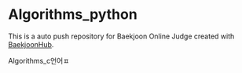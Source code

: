 # Algorithms_python
This is a auto push repository for Baekjoon Online Judge created with [BaekjoonHub](https://github.com/BaekjoonHub/BaekjoonHub).


Algorithms_c언어ㅍ
